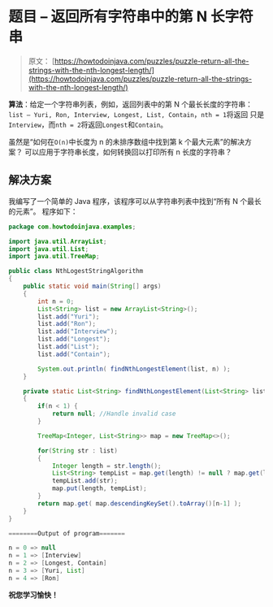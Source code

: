 # 题目 – 返回所有字符串中的第 N 长字符串

> 原文： [https://howtodoinjava.com/puzzles/puzzle-return-all-the-strings-with-the-nth-longest-length/](https://howtodoinjava.com/puzzles/puzzle-return-all-the-strings-with-the-nth-longest-length/)

**算法**：给定一个字符串列表，例如，返回列表中的第 N 个最长长度的字符串：`list – Yuri, Ron, Interview, Longest, List, Contain`，`nth = 1`将返回 只是`Interview`，而`nth = 2`将返回`Longest`和`Contain`。

虽然是“如何在`O(n)`中长度为 n 的未排序数组中找到第 k 个最大元素”的解决方案？ 可以应用于字符串长度，如何转换回以打印所有 n 长度的字符串？

## 解决方案

我编写了一个简单的 Java 程序，该程序可以从字符串列表中找到“所有 N 个最长的元素”。 程序如下：

```java
package com.howtodoinjava.examples;

import java.util.ArrayList;
import java.util.List;
import java.util.TreeMap;

public class NthLogestStringAlgorithm
{
    public static void main(String[] args)
    {
        int n = 0;
        List<String> list = new ArrayList<String>();
        list.add("Yuri");
        list.add("Ron");
        list.add("Interview");
        list.add("Longest");
        list.add("List");
        list.add("Contain");

        System.out.println( findNthLongestElement(list, n) );
    }

    private static List<String> findNthLongestElement(List<String> list, int n)
    {
        if(n < 1) {
            return null; //Handle invalid case
        }

        TreeMap<Integer, List<String>> map = new TreeMap<>();

        for(String str : list)
        {
            Integer length = str.length();
            List<String> tempList = map.get(length) != null ? map.get(length) : new ArrayList<String>();
            tempList.add(str);
            map.put(length, tempList);
        }
        return map.get( map.descendingKeySet().toArray()[n-1] );
    }
}
```

```java
========Output of program=======

n = 0 => null
n = 1 => [Interview]
n = 2 => [Longest, Contain]
n = 3 => [Yuri, List]
n = 4 => [Ron]
```

**祝您学习愉快！**